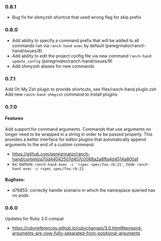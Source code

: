 ### 0.8.1
- Bug fix for ohmyzsh shortcut that used wrong flag for skip prefix
### 0.8.0
- Add ability to specify a command prefix that will be added to all commands run via `ranch-hand exec` by default (peregrinator/ranch-hand/issues/8)
- Add ability to edit the project config file via new command `ranch-hand update_config` (peregrinator/ranch-hand/issues/9)
- Add ohmyzsh aliases for new commands
### 0.7.1
Add Oh My Zsh plugin to provide shortcuts, see files/ranch-hand.plugin.zsh
Add new `ranch-hand ohmyzsh` command to install plugins

### 0.7.0
#### Features
Add support for command arguments. Commands that use arguments no longer need to be wrapped in a string in order to be passed properly. This provides a better interface for editor plugins that automatically append arguments to the end of a custom command.
  - https://github.com/peregrinator/ranch-hand/commit/a70d44042507d407c0088a2a8ffa4d4514a800af
  - ex: before: `ranch-hand exec -c 'rspec spec/foo.rb:21'`, now: `ranch-hand exec -c rspec spec/foo.rb:21`

#### Bugfixes:
- d76855: correctly handle scenario in which the namespace queried has no pods

### 0.6.0

Updates for Ruby 3.0 compat
  - https://rubyreferences.github.io/rubychanges/3.0.html#keyword-arguments-are-now-fully-separated-from-positional-arguments
